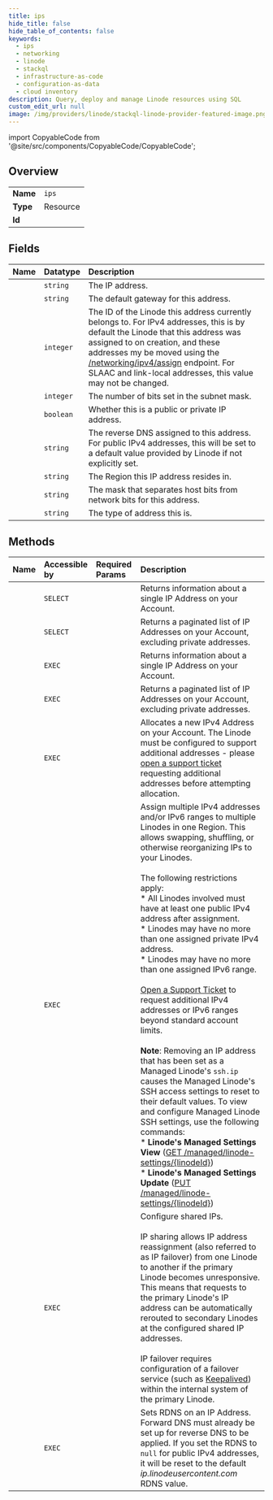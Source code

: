 ```yaml
---
title: ips
hide_title: false
hide_table_of_contents: false
keywords:
  - ips
  - networking
  - linode    
  - stackql
  - infrastructure-as-code
  - configuration-as-data
  - cloud inventory
description: Query, deploy and manage Linode resources using SQL
custom_edit_url: null
image: /img/providers/linode/stackql-linode-provider-featured-image.png
---
```


import CopyableCode from '@site/src/components/CopyableCode/CopyableCode';




## Overview
<table><tbody>
<tr><td><b>Name</b></td><td><code>ips</code></td></tr>
<tr><td><b>Type</b></td><td>Resource</td></tr>
<tr><td><b>Id</b></td><td><CopyableCode code="linode.networking.ips" /></td></tr>
</tbody></table>

## Fields
| Name | Datatype | Description |
|:-----|:---------|:------------|
| <CopyableCode code="address" /> | `string` | The IP address.<br /> |
| <CopyableCode code="gateway" /> | `string` | The default gateway for this address.<br /> |
| <CopyableCode code="linode_id" /> | `integer` | The ID of the Linode this address currently belongs to. For IPv4 addresses, this is by default the Linode that this address was assigned to on creation, and these addresses my be moved using the [/networking/ipv4/assign](/docs/api/networking/#ips-to-linodes-assign) endpoint. For SLAAC and link-local addresses, this value may not be changed.<br /> |
| <CopyableCode code="prefix" /> | `integer` | The number of bits set in the subnet mask.<br /> |
| <CopyableCode code="public" /> | `boolean` | Whether this is a public or private IP address.<br /> |
| <CopyableCode code="rdns" /> | `string` | The reverse DNS assigned to this address. For public IPv4 addresses, this will be set to a default value provided by Linode if not explicitly set.<br /> |
| <CopyableCode code="region" /> | `string` | The Region this IP address resides in.<br /> |
| <CopyableCode code="subnet_mask" /> | `string` | The mask that separates host bits from network bits for this address.<br /> |
| <CopyableCode code="type" /> | `string` | The type of address this is.<br /> |
## Methods
| Name | Accessible by | Required Params | Description |
|:-----|:--------------|:----------------|:------------|
| <CopyableCode code="getIP" /> | `SELECT` | <CopyableCode code="address" /> | Returns information about a single IP Address on your Account.<br /> |
| <CopyableCode code="getIPs" /> | `SELECT` |  | Returns a paginated list of IP Addresses on your Account, excluding private addresses.<br /> |
| <CopyableCode code="_getIP" /> | `EXEC` | <CopyableCode code="address" /> | Returns information about a single IP Address on your Account.<br /> |
| <CopyableCode code="_getIPs" /> | `EXEC` |  | Returns a paginated list of IP Addresses on your Account, excluding private addresses.<br /> |
| <CopyableCode code="allocateIP" /> | `EXEC` | <CopyableCode code="data__linode_id, data__public, data__type" /> | Allocates a new IPv4 Address on your Account. The Linode must be configured to support additional addresses - please [open a support ticket](/docs/api/support/#support-ticket-open) requesting additional addresses before attempting allocation.<br /> |
| <CopyableCode code="assignIPs" /> | `EXEC` | <CopyableCode code="data__assignments, data__region" /> | Assign multiple IPv4 addresses and/or IPv6 ranges to multiple Linodes in one Region. This allows swapping, shuffling, or otherwise reorganizing IPs to your Linodes.<br /><br />The following restrictions apply:<br />* All Linodes involved must have at least one public IPv4 address after assignment.<br />* Linodes may have no more than one assigned private IPv4 address.<br />* Linodes may have no more than one assigned IPv6 range.<br /><br />[Open a Support Ticket](/docs/api/support/#support-ticket-open) to request additional IPv4 addresses or IPv6 ranges beyond standard account limits.<br /><br />**Note**: Removing an IP address that has been set as a Managed Linode's `ssh.ip` causes the Managed Linode's SSH access settings to reset to their default values. To view and configure Managed Linode SSH settings, use the following commands:<br />* **Linode's Managed Settings View** ([GET /managed/linode-settings/&#123;linodeId&#125;](/docs/api/managed/#linodes-managed-settings-view))<br />* **Linode's Managed Settings Update** ([PUT /managed/linode-settings/&#123;linodeId&#125;](/docs/api/managed/#linodes-managed-settings-update))<br /> |
| <CopyableCode code="shareIPs" /> | `EXEC` | <CopyableCode code="data__ips, data__linode_id" /> | Configure shared IPs.<br /><br />IP sharing allows IP address reassignment (also referred to as IP failover) from one Linode to another if the primary Linode becomes unresponsive. This means that requests to the primary Linode's IP address can be automatically rerouted to secondary Linodes at the configured shared IP addresses.<br /><br />IP failover requires configuration of a failover service (such as [Keepalived](/docs/guides/ip-failover-keepalived)) within the internal system of the primary Linode.<br /> |
| <CopyableCode code="updateIP" /> | `EXEC` | <CopyableCode code="address, data__rdns" /> | Sets RDNS on an IP Address. Forward DNS must already be set up for reverse DNS to be applied. If you set the RDNS to `null` for public IPv4 addresses, it will be reset to the default _ip.linodeusercontent.com_ RDNS value.<br /> |

